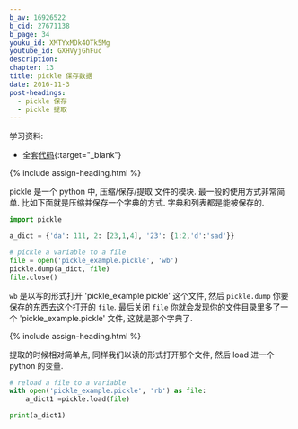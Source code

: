 ```yaml
---
b_av: 16926522
b_cid: 27671138
b_page: 34
youku_id: XMTYxMDk4OTk5Mg
youtube_id: GXHVyjGhFuc
description: 
chapter: 13
title: pickle 保存数据
date: 2016-11-3
post-headings:
  - pickle 保存
  - pickle 提取
---
```


学习资料:
* 全套[代码](https://github.com/MorvanZhou/tutorials/blob/master/basic/34_pickle.py){:target="_blank"}

{% include assign-heading.html %}

pickle 是一个 python 中, 压缩/保存/提取 文件的模块. 最一般的使用方式非常简单.
比如下面就是压缩并保存一个字典的方式. 字典和列表都是能被保存的.

```python
import pickle

a_dict = {'da': 111, 2: [23,1,4], '23': {1:2,'d':'sad'}}

# pickle a variable to a file
file = open('pickle_example.pickle', 'wb')
pickle.dump(a_dict, file)
file.close()
```

`wb` 是以写的形式打开 'pickle_example.pickle' 这个文件, 然后 `pickle.dump` 你要保存的东西去这个打开的 `file`.
最后关闭 `file` 你就会发现你的文件目录里多了一个 'pickle_example.pickle' 文件, 这就是那个字典了.


{% include assign-heading.html %}

提取的时候相对简单点, 同样我们以读的形式打开那个文件, 然后 load 进一个 python 的变量.

```python
# reload a file to a variable
with open('pickle_example.pickle', 'rb') as file:
    a_dict1 =pickle.load(file)

print(a_dict1)
```



